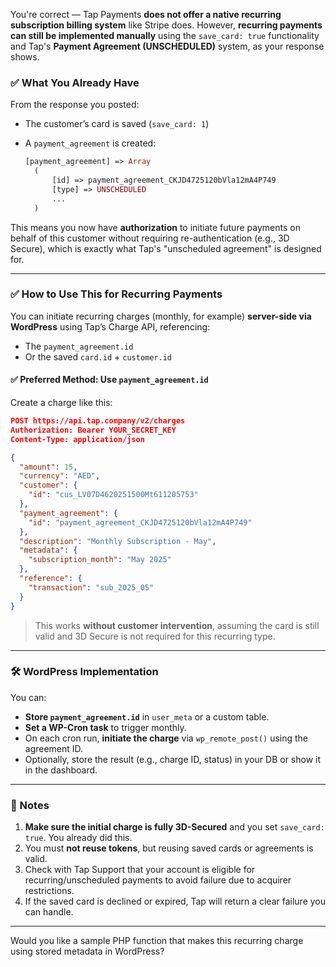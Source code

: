 You're correct — Tap Payments **does not offer a native recurring subscription billing system** like Stripe does. However, **recurring payments can still be implemented manually** using the `save_card: true` functionality and Tap's **Payment Agreement (UNSCHEDULED)** system, as your response shows.

### ✅ What You Already Have

From the response you posted:

* The customer’s card is saved (`save_card: 1`)
* A `payment_agreement` is created:

  ```php
  [payment_agreement] => Array
    (
        [id] => payment_agreement_CKJD4725120bVla12mA4P749
        [type] => UNSCHEDULED
        ...
    )
  ```

This means you now have **authorization** to initiate future payments on behalf of this customer without requiring re-authentication (e.g., 3D Secure), which is exactly what Tap's "unscheduled agreement" is designed for.

---

### ✅ How to Use This for Recurring Payments

You can initiate recurring charges (monthly, for example) **server-side via WordPress** using Tap’s Charge API, referencing:

* The `payment_agreement.id`
* Or the saved `card.id` + `customer.id`

#### ✅ Preferred Method: Use `payment_agreement.id`

Create a charge like this:

```json
POST https://api.tap.company/v2/charges
Authorization: Bearer YOUR_SECRET_KEY
Content-Type: application/json

{
  "amount": 15,
  "currency": "AED",
  "customer": {
    "id": "cus_LV07D4620251500Mt611205753"
  },
  "payment_agreement": {
    "id": "payment_agreement_CKJD4725120bVla12mA4P749"
  },
  "description": "Monthly Subscription - May",
  "metadata": {
    "subscription_month": "May 2025"
  },
  "reference": {
    "transaction": "sub_2025_05"
  }
}
```

> This works **without customer intervention**, assuming the card is still valid and 3D Secure is not required for this recurring type.

---

### 🛠️ WordPress Implementation

You can:

* **Store `payment_agreement.id`** in `user_meta` or a custom table.
* **Set a WP-Cron task** to trigger monthly.
* On each cron run, **initiate the charge** via `wp_remote_post()` using the agreement ID.
* Optionally, store the result (e.g., charge ID, status) in your DB or show it in the dashboard.

---

### 🧠 Notes

1. **Make sure the initial charge is fully 3D-Secured** and you set `save_card: true`. You already did this.
2. You must **not reuse tokens**, but reusing saved cards or agreements is valid.
3. Check with Tap Support that your account is eligible for recurring/unscheduled payments to avoid failure due to acquirer restrictions.
4. If the saved card is declined or expired, Tap will return a clear failure you can handle.

---

Would you like a sample PHP function that makes this recurring charge using stored metadata in WordPress?
